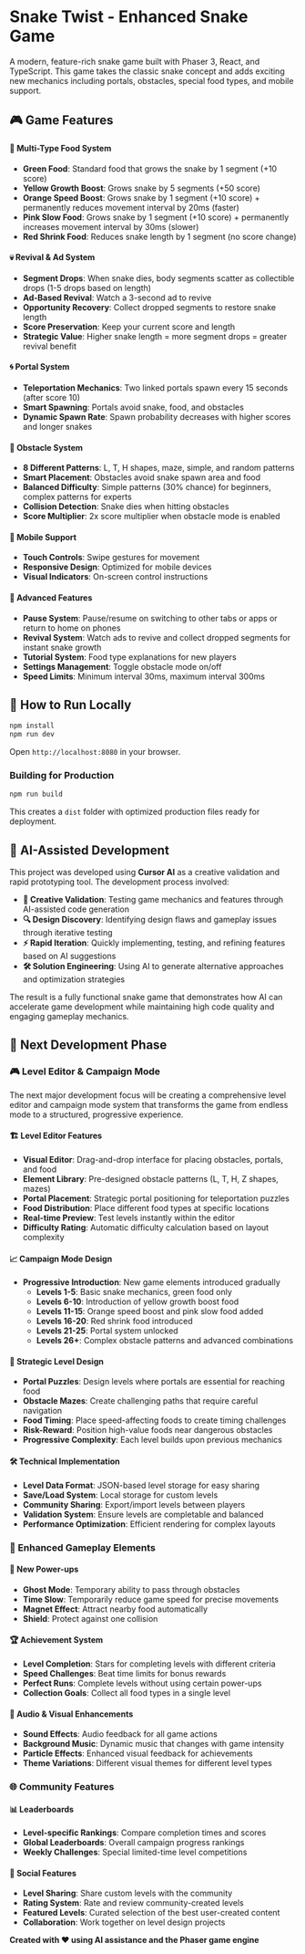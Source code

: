 # Snake Twist - Enhanced Snake Game

A modern, feature-rich snake game built with Phaser 3, React, and TypeScript. This game takes the classic snake concept and adds exciting new mechanics including portals, obstacles, special food types, and mobile support.
 
## 🎮 Game Features

#### 🍎 Multi-Type Food System
- **Green Food**: Standard food that grows the snake by 1 segment (+10 score)
- **Yellow Growth Boost**: Grows snake by 5 segments (+50 score)
- **Orange Speed Boost**: Grows snake by 1 segment (+10 score) + permanently reduces movement interval by 20ms (faster)
- **Pink Slow Food**: Grows snake by 1 segment (+10 score) + permanently increases movement interval by 30ms (slower)
- **Red Shrink Food**: Reduces snake length by 1 segment (no score change)

#### 💀 Revival & Ad System
- **Segment Drops**: When snake dies, body segments scatter as collectible drops (1-5 drops based on length)
- **Ad-Based Revival**: Watch a 3-second ad to revive
- **Opportunity Recovery**: Collect dropped segments to restore snake length
- **Score Preservation**: Keep your current score and length
- **Strategic Value**: Higher snake length = more segment drops = greater revival benefit

#### 🌀 Portal System
- **Teleportation Mechanics**: Two linked portals spawn every 15 seconds (after score 10)
- **Smart Spawning**: Portals avoid snake, food, and obstacles
- **Dynamic Spawn Rate**: Spawn probability decreases with higher scores and longer snakes

#### 🧱 Obstacle System
- **8 Different Patterns**: L, T, H shapes, maze, simple, and random patterns
- **Smart Placement**: Obstacles avoid snake spawn area and food
- **Balanced Difficulty**: Simple patterns (30% chance) for beginners, complex patterns for experts
- **Collision Detection**: Snake dies when hitting obstacles
- **Score Multiplier**: 2x score multiplier when obstacle mode is enabled

#### 📱 Mobile Support
- **Touch Controls**: Swipe gestures for movement
- **Responsive Design**: Optimized for mobile devices
- **Visual Indicators**: On-screen control instructions

#### 🎯 Advanced Features
- **Pause System**: Pause/resume on switching to other tabs or apps or return to home on phones
- **Revival System**: Watch ads to revive and collect dropped segments for instant snake growth
- **Tutorial System**: Food type explanations for new players
- **Settings Management**: Toggle obstacle mode on/off
- **Speed Limits**: Minimum interval 30ms, maximum interval 300ms


## 🚀 How to Run Locally

```bash
npm install
npm run dev
```

Open `http://localhost:8080` in your browser.

### Building for Production

```bash
npm run build
```

This creates a `dist` folder with optimized production files ready for deployment.

## 🤖 AI-Assisted Development

This project was developed using **Cursor AI** as a creative validation and rapid prototyping tool. The development process involved:

- **🎯 Creative Validation**: Testing game mechanics and features through AI-assisted code generation
- **🔍 Design Discovery**: Identifying design flaws and gameplay issues through iterative testing
- **⚡ Rapid Iteration**: Quickly implementing, testing, and refining features based on AI suggestions
- **🛠️ Solution Engineering**: Using AI to generate alternative approaches and optimization strategies

The result is a fully functional snake game that demonstrates how AI can accelerate game development while maintaining high code quality and engaging gameplay mechanics.

## 🎯 Next Development Phase

### 🎮 Level Editor & Campaign Mode
The next major development focus will be creating a comprehensive level editor and campaign mode system that transforms the game from endless mode to a structured, progressive experience.

#### 🏗️ Level Editor Features
- **Visual Editor**: Drag-and-drop interface for placing obstacles, portals, and food
- **Element Library**: Pre-designed obstacle patterns (L, T, H, Z shapes, mazes)
- **Portal Placement**: Strategic portal positioning for teleportation puzzles
- **Food Distribution**: Place different food types at specific locations
- **Real-time Preview**: Test levels instantly within the editor
- **Difficulty Rating**: Automatic difficulty calculation based on layout complexity

#### 📈 Campaign Mode Design
- **Progressive Introduction**: New game elements introduced gradually
  - **Levels 1-5**: Basic snake mechanics, green food only
  - **Levels 6-10**: Introduction of yellow growth boost food
  - **Levels 11-15**: Orange speed boost and pink slow food added
  - **Levels 16-20**: Red shrink food introduced
  - **Levels 21-25**: Portal system unlocked
  - **Levels 26+**: Complex obstacle patterns and advanced combinations

#### 🎯 Strategic Level Design
- **Portal Puzzles**: Design levels where portals are essential for reaching food
- **Obstacle Mazes**: Create challenging paths that require careful navigation
- **Food Timing**: Place speed-affecting foods to create timing challenges
- **Risk-Reward**: Position high-value foods near dangerous obstacles
- **Progressive Complexity**: Each level builds upon previous mechanics

#### 🛠️ Technical Implementation
- **Level Data Format**: JSON-based level storage for easy sharing
- **Save/Load System**: Local storage for custom levels
- **Community Sharing**: Export/import levels between players
- **Validation System**: Ensure levels are completable and balanced
- **Performance Optimization**: Efficient rendering for complex layouts

### 🎨 Enhanced Gameplay Elements

#### 🚀 New Power-ups
- **Ghost Mode**: Temporary ability to pass through obstacles
- **Time Slow**: Temporarily reduce game speed for precise movements
- **Magnet Effect**: Attract nearby food automatically
- **Shield**: Protect against one collision

#### 🏆 Achievement System
- **Level Completion**: Stars for completing levels with different criteria
- **Speed Challenges**: Beat time limits for bonus rewards
- **Perfect Runs**: Complete levels without using certain power-ups
- **Collection Goals**: Collect all food types in a single level

#### 🎵 Audio & Visual Enhancements
- **Sound Effects**: Audio feedback for all game actions
- **Background Music**: Dynamic music that changes with game intensity
- **Particle Effects**: Enhanced visual feedback for achievements
- **Theme Variations**: Different visual themes for different level types

### 🌐 Community Features

#### 📊 Leaderboards
- **Level-specific Rankings**: Compare completion times and scores
- **Global Leaderboards**: Overall campaign progress rankings
- **Weekly Challenges**: Special limited-time level competitions

#### 🤝 Social Features
- **Level Sharing**: Share custom levels with the community
- **Rating System**: Rate and review community-created levels
- **Featured Levels**: Curated selection of the best user-created content
- **Collaboration**: Work together on level design projects
 

**Created with ❤️ using AI assistance and the Phaser game engine**
